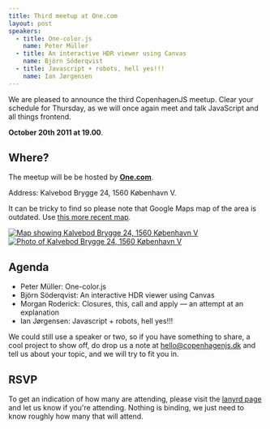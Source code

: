 ```yaml
---
title: Third meetup at One.com 
layout: post
speakers:
  - title: One-color.js
    name: Peter Müller
  - title: An interactive HDR viewer using Canvas
    name: Björn Söderqvist
  - title: Javascript + robots, hell yes!!!
    name: Ian Jørgensen
---
```


We are pleased to announce the third CopenhagenJS meetup. Clear your schedule for Thursday, as we will once again meet and talk JavaScript and all things frontend. 

**October 20th 2011 at 19.00**. 

## Where?

The meetup will be be hosted by **[One.com](http://one.com/)**.

Address: Kalvebod Brygge 24, 1560 København V. 

It can be tricky to find so please note that Google Maps map of the area is outdated. Use [this more recent map](http://t.co/FuWrT0zV).

<a href="/images/venues/kb24/map.png"><img alt="Map showing Kalvebod Brygge 24, 1560 København V" src="/images/venues/kb24/map_small.jpg"></a>
<a href="/images/venues/kb24/kb24.jpg"><img alt="Photo of Kalvebod Brygge 24, 1560 København V" src="/images/venues/kb24/kb24_small.jpg"></a>

<!--KB24 is the designation of the southernmost of the buildings on Bernstorffs plads.-->

## Agenda

* Peter Müller: One-color.js
* Björn Söderqvist: An interactive HDR viewer using Canvas
* Morgan Roderick: Closures, this, call and apply — an attempt at an explanation
* Ian Jørgensen: Javascript + robots, hell yes!!!

We could still use a speaker or two, so if you have something to share, a cool project to show off, do drop us a note at <hello@copenhagenjs.dk> and tell us about your topic, and we will try to fit you in.

## RSVP

To get an indication of how many are attending, please visit the [lanyrd page](http://lanyrd.com/2011/cphjs-october/) and let us know if you're attending. Nothing is binding, we just need to know roughly how many that will attend.